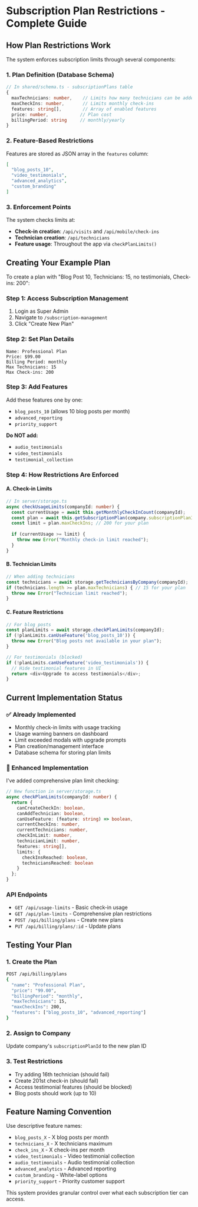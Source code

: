 # Subscription Plan Restrictions - Complete Guide

## How Plan Restrictions Work

The system enforces subscription limits through several components:

### 1. Plan Definition (Database Schema)
```typescript
// In shared/schema.ts - subscriptionPlans table
{
  maxTechnicians: number,    // Limits how many technicians can be added
  maxCheckIns: number,       // Limits monthly check-ins  
  features: string[],        // Array of enabled features
  price: number,            // Plan cost
  billingPeriod: string     // monthly/yearly
}
```

### 2. Feature-Based Restrictions
Features are stored as JSON array in the `features` column:
```json
[
  "blog_posts_10",
  "video_testimonials", 
  "advanced_analytics",
  "custom_branding"
]
```

### 3. Enforcement Points
The system checks limits at:
- **Check-in creation**: `/api/visits` and `/api/mobile/check-ins`
- **Technician creation**: `/api/technicians` 
- **Feature usage**: Throughout the app via `checkPlanLimits()`

## Creating Your Example Plan

To create a plan with "Blog Post 10, Technicians: 15, no testimonials, Check-ins: 200":

### Step 1: Access Subscription Management
1. Login as Super Admin
2. Navigate to `/subscription-management`
3. Click "Create New Plan"

### Step 2: Set Plan Details
```
Name: Professional Plan
Price: $99.00
Billing Period: monthly
Max Technicians: 15
Max Check-ins: 200
```

### Step 3: Add Features
Add these features one by one:
- `blog_posts_10` (allows 10 blog posts per month)
- `advanced_reporting`
- `priority_support`

**Do NOT add:**
- `audio_testimonials`
- `video_testimonials` 
- `testimonial_collection`

### Step 4: How Restrictions Are Enforced

#### A. Check-in Limits
```typescript
// In server/storage.ts
async checkUsageLimits(companyId: number) {
  const currentUsage = await this.getMonthlyCheckInCount(companyId);
  const plan = await this.getSubscriptionPlan(company.subscriptionPlanId);
  const limit = plan.maxCheckIns; // 200 for your plan
  
  if (currentUsage >= limit) {
    throw new Error("Monthly check-in limit reached");
  }
}
```

#### B. Technician Limits
```typescript
// When adding technicians
const technicians = await storage.getTechniciansByCompany(companyId);
if (technicians.length >= plan.maxTechnicians) { // 15 for your plan
  throw new Error("Technician limit reached");
}
```

#### C. Feature Restrictions
```typescript
// For blog posts
const planLimits = await storage.checkPlanLimits(companyId);
if (!planLimits.canUseFeature('blog_posts_10')) {
  throw new Error("Blog posts not available in your plan");
}

// For testimonials (blocked)
if (!planLimits.canUseFeature('video_testimonials')) {
  // Hide testimonial features in UI
  return <div>Upgrade to access testimonials</div>;
}
```

## Current Implementation Status

### ✅ Already Implemented
- Monthly check-in limits with usage tracking
- Usage warning banners on dashboard
- Limit exceeded modals with upgrade prompts
- Plan creation/management interface
- Database schema for storing plan limits

### 🔧 Enhanced Implementation
I've added comprehensive plan limit checking:

```typescript
// New function in server/storage.ts
async checkPlanLimits(companyId: number) {
  return {
    canCreateCheckIn: boolean,
    canAddTechnician: boolean, 
    canUseFeature: (feature: string) => boolean,
    currentCheckIns: number,
    currentTechnicians: number,
    checkInLimit: number,
    technicianLimit: number,
    features: string[],
    limits: {
      checkInsReached: boolean,
      techniciansReached: boolean
    }
  };
}
```

### API Endpoints
- `GET /api/usage-limits` - Basic check-in usage
- `GET /api/plan-limits` - Comprehensive plan restrictions  
- `POST /api/billing/plans` - Create new plans
- `PUT /api/billing/plans/:id` - Update plans

## Testing Your Plan

### 1. Create the Plan
```bash
POST /api/billing/plans
{
  "name": "Professional Plan",
  "price": "99.00", 
  "billingPeriod": "monthly",
  "maxTechnicians": 15,
  "maxCheckIns": 200,
  "features": ["blog_posts_10", "advanced_reporting"]
}
```

### 2. Assign to Company
Update company's `subscriptionPlanId` to the new plan ID

### 3. Test Restrictions
- Try adding 16th technician (should fail)
- Create 201st check-in (should fail)
- Access testimonial features (should be blocked)
- Blog posts should work (up to 10)

## Feature Naming Convention

Use descriptive feature names:
- `blog_posts_X` - X blog posts per month
- `technicians_X` - X technicians maximum  
- `check_ins_X` - X check-ins per month
- `video_testimonials` - Video testimonial collection
- `audio_testimonials` - Audio testimonial collection
- `advanced_analytics` - Advanced reporting
- `custom_branding` - White-label options
- `priority_support` - Priority customer support

This system provides granular control over what each subscription tier can access.